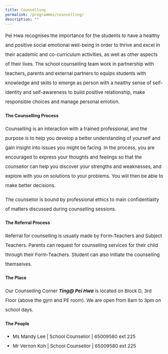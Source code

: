 ```yaml
---
title: Counselling
permalink: /programmes/counselling/
description: ""
---
```

<p style="font-size:15px; line-height:2;">Pei Hwa recognises the importance for the students to have a healthy and positive social emotional well-being in order to thrive and excel in their academic and co-curriculum activities, as well as other aspects of their lives. The school counselling team work in partnership with teachers, parents and external partners to equips students with knowledge and skills to emerge as person with a healthy sense of self-identity and self-awareness to build positive relationship, make responsible choices and manage personal emotion.</p>

<h4><strong>The Counselling Process</strong></h4>

<p style="font-size:15px; line-height:2;">Counselling is an interaction with a trained professional, and the purpose is to help you develop a better understanding of yourself and gain insight into issues you might be facing. In the process, you are encouraged to express your thoughts and feelings so that the counsellor can help you discover your strengths and weaknesses, and explore with you on solutions to your problems. You will then be able to make better decisions.</p>

<p style="font-size:15px; line-height:2;">The counsellor is bound by professional ethics to main confidentiality of matters discussed during counselling sessions.</p>

<h4><strong>The Referral Process</strong></h4>
<p style="font-size:15px; line-height:2;">Referral for counselling is usually made by Form-Teachers and Subject Teachers. Parents can request for counselling services for their child through their Form-Teachers. Student can also initiate the counselling themselves.</p>

<h4><strong>The Place</strong></h4>

<p style="font-size:15px; line-height:2;">Our Counselling Corner&nbsp;<em><strong>Ting@ Pei Hwa</strong></em>&nbsp;is located on Block D, 3rd Floor (above the gym and PE room). We are open from 8am to 3pm on school days.</p>

<h4><strong>The People</strong></h4>
<ul>
<li style="font-size:15px; line-height:2;">Ms Mandy Lee | School Counsellor | 65009580 ext 225</li>
<li style="font-size:15px; line-height:2;">Mr Vernon Koh | School Counsellor | 65009580 ext 225</li>
	</ul>